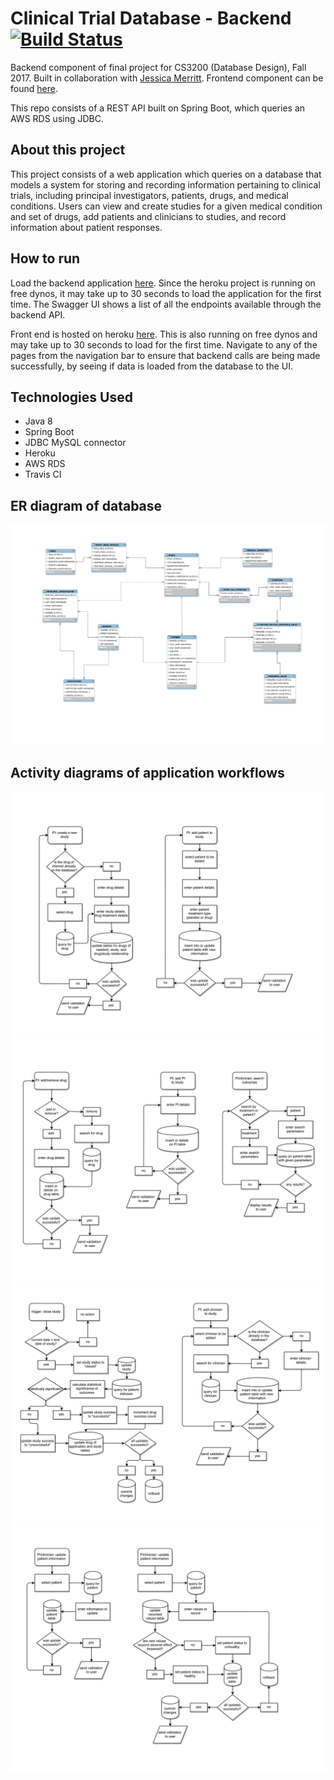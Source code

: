 # Clinical Trial Database - Backend [![Build Status](https://travis-ci.org/omwan/merrittwan-cs3200.svg?branch=master)](https://travis-ci.org/omwan/merrittwan-cs3200)

Backend component of final project for CS3200 (Database Design), Fall 2017. Built in collaboration with [Jessica Merritt](https://github.com/jessm16). Frontend component can be found [here](https://github.com/jessm16/wanmerritt-cs3200ui). 

This repo consists of a REST API built on Spring Boot, which queries an AWS RDS using JDBC. 

## About this project
This project consists of a web application which queries on a database that models a system for storing and recording information pertaining to clinical trials, including principal investigators, patients, drugs, and medical conditions. Users can view and create studies for a given medical condition and set of drugs, add patients and clinicians to studies, and record information about patient responses.

## How to run
Load the backend application [here](https://merrittwan-cs3200.herokuapp.com/swagger-ui.html). Since the heroku project is running on free dynos, it may take up to 30 seconds to load the application for the first time. The Swagger UI shows a list of all the endpoints available through the backend API.

Front end is hosted on heroku [here](https://wanmerritt-cs3200ui.herokuapp.com/). This is also running on free dynos and may take up to 30 seconds to load for the first time. Navigate to any of the pages from the navigation bar to ensure that backend calls are being made successfully, by seeing if data is loaded from the database to the UI.

## Technologies Used
- Java 8
- Spring Boot
- JDBC MySQL connector
- Heroku
- AWS RDS
- Travis CI

## ER diagram of database
![ER diagram](images/er_diagram.png)

## Activity diagrams of application workflows
![activity diagram, page 1](images/activity_01.png)
![activity diagram, page 2](images/activity_02.png)
![activity diagram, page 3](images/activity_03.png)
![activity diagram, page 4](images/activity_04.png)
